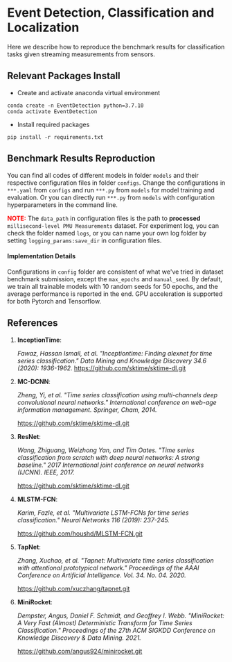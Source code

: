 # Event Detection, Classification and Localization
Here we describe how to reproduce the benchmark results for classification tasks given streaming measurements from sensors.
## Relevant Packages Install
- Create and activate anaconda virtual environment
```angular2html
conda create -n EventDetection python=3.7.10
conda activate EventDetection
```
- Install required packages
```angular2html
pip install -r requirements.txt
```

## Benchmark Results Reproduction
You can find all codes of different models in folder `models` and their respective configuration files in folder 
`configs`. Change the configurations in `***.yaml` from `configs` and run `***.py` from `models` for model training
and evaluation. Or you can directly run `***.py` from `models` with configuration hyperparameters in the command line.

<span style="color:red">**NOTE:**</span> The `data_path` in configuration files is the path to **processed** `millisecond-level PMU Measurements` dataset. For experiment log, 
you can check the folder named `logs`, or you can name your own log folder by setting `logging_params:save_dir` in 
configuration files.

#### Implementation Details
Configurations in `config` folder are consistent of what we've tried in dataset benchmark submission, except the 
`max_epochs` and `manual_seed`. By default, we train all trainable models with 10 random seeds for 50 epochs, and 
the average performance is reported in the end. GPU acceleration is supported for both Pytorch and Tensorflow.

## References
1. **InceptionTime**:
   
    <em>Fawaz, Hassan Ismail, et al. "Inceptiontime: Finding alexnet for time series classification." Data Mining and Knowledge Discovery 34.6 (2020): 1936-1962.</em>
    https://github.com/sktime/sktime-dl.git
1. **MC-DCNN**:
   
   <em>Zheng, Yi, et al. "Time series classification using multi-channels deep convolutional neural networks." International conference on web-age information management. Springer, Cham, 2014.</em>
   
    https://github.com/sktime/sktime-dl.git
1. **ResNet**:
   
   <em>Wang, Zhiguang, Weizhong Yan, and Tim Oates. "Time series classification from scratch with deep neural networks: A strong baseline." 2017 International joint conference on neural networks (IJCNN). IEEE, 2017.</em>
   
    https://github.com/sktime/sktime-dl.git
1. **MLSTM-FCN**:
    
    <em>Karim, Fazle, et al. "Multivariate LSTM-FCNs for time series classification." Neural Networks 116 (2019): 237-245.</em>

    https://github.com/houshd/MLSTM-FCN.git
1. **TapNet**:
   
   <em>Zhang, Xuchao, et al. "Tapnet: Multivariate time series classification with attentional prototypical network." Proceedings of the AAAI Conference on Artificial Intelligence. Vol. 34. No. 04. 2020.</em>
   
   https://github.com/xuczhang/tapnet.git
1. **MiniRocket**:
   
    <em>Dempster, Angus, Daniel F. Schmidt, and Geoffrey I. Webb. "MiniRocket: A Very Fast (Almost) Deterministic Transform for Time Series Classification." Proceedings of the 27th ACM SIGKDD Conference on Knowledge Discovery & Data Mining. 2021.</em>
   
    https://github.com/angus924/minirocket.git

